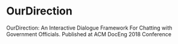 # OurDirection
OurDirection: An Interactive Dialogue Framework For Chatting with Government Officials. Published at ACM DocEng 2018 Conference
